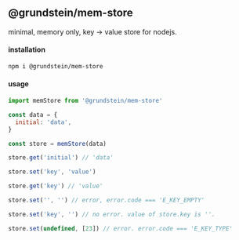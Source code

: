 ## @grundstein/mem-store

minimal, memory only, key -> value store for nodejs.

#### installation
```bash
npm i @grundstein/mem-store
```

#### usage
```javascript
import memStore from '@grundstein/mem-store'

const data = {
  initial: 'data',
}

const store = memStore(data)

store.get('initial') // 'data'

store.set('key', 'value')

store.get('key') // 'value'

store.set('', '') // error, error.code === 'E_KEY_EMPTY'

store.set('key', '') // no error. value of store.key is ''.

store.set(undefined, [23]) // error. error.code === 'E_KEY_TYPE'

```
